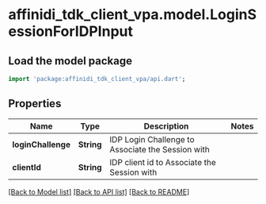 # affinidi_tdk_client_vpa.model.LoginSessionForIDPInput

## Load the model package

```dart
import 'package:affinidi_tdk_client_vpa/api.dart';
```

## Properties

| Name               | Type       | Description                                       | Notes |
| ------------------ | ---------- | ------------------------------------------------- | ----- |
| **loginChallenge** | **String** | IDP Login Challenge to Associate the Session with |
| **clientId**       | **String** | IDP client id to Associate the Session with       |

[[Back to Model list]](../README.md#documentation-for-models) [[Back to API list]](../README.md#documentation-for-api-endpoints) [[Back to README]](../README.md)
